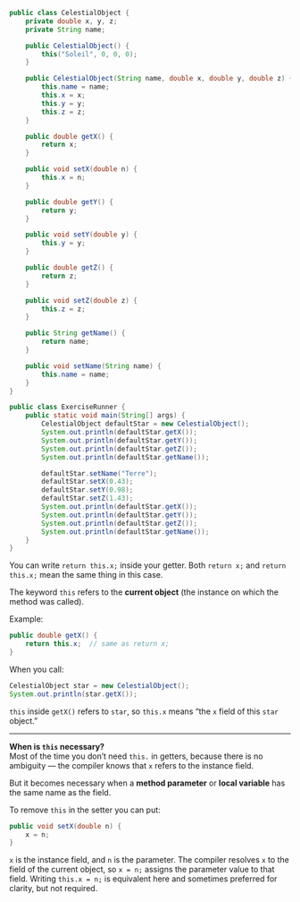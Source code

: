 ```java
public class CelestialObject {
    private double x, y, z;
    private String name;

    public CelestialObject() {
        this("Soleil", 0, 0, 0);
    }

    public CelestialObject(String name, double x, double y, double z) {
        this.name = name;
        this.x = x;
        this.y = y;
        this.z = z;
    }

    public double getX() {
        return x;
    }

    public void setX(double n) {
        this.x = n;
    }

    public double getY() {
        return y;
    }

    public void setY(double y) {
        this.y = y;
    }

    public double getZ() {
        return z;
    }

    public void setZ(double z) {
        this.z = z;
    }

    public String getName() {
        return name;
    }

    public void setName(String name) {
        this.name = name;
    }
}

public class ExerciseRunner {
    public static void main(String[] args) {
        CelestialObject defaultStar = new CelestialObject();
        System.out.println(defaultStar.getX());
        System.out.println(defaultStar.getY());
        System.out.println(defaultStar.getZ());
        System.out.println(defaultStar.getName());

        defaultStar.setName("Terre");
        defaultStar.setX(0.43);
        defaultStar.setY(0.98);
        defaultStar.setZ(1.43);
        System.out.println(defaultStar.getX());
        System.out.println(defaultStar.getY());
        System.out.println(defaultStar.getZ());
        System.out.println(defaultStar.getName());
    }
}
```

You can write `return this.x;` inside your getter. Both `return x;` and `return this.x;` mean the same thing in this case.

The keyword `this` refers to the **current object** (the instance on which the method was called).

Example:

```java
public double getX() {
    return this.x;  // same as return x;
}
```

When you call:

```java
CelestialObject star = new CelestialObject();
System.out.println(star.getX());
```

`this` inside `getX()` refers to `star`, so `this.x` means “the `x` field of this `star` object.”

---

**When is `this` necessary?**  
Most of the time you don’t need `this.` in getters, because there is no ambiguity — the compiler knows that `x` refers to the instance field.

But it becomes necessary when a **method parameter** or **local variable** has the same name as the field.

To remove `this`  in the setter you can put:

```java
public void setX(double n) {
    x = n;
}
```

`x` is the instance field, and `n` is the parameter. The compiler resolves `x` to the field of the current object, so `x = n;` assigns the parameter value to that field. Writing `this.x = n;` is equivalent here and sometimes preferred for clarity, but not required.